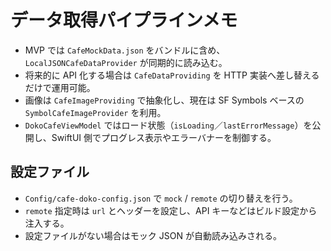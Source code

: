 # データ取得パイプラインメモ

- MVP では `CafeMockData.json` をバンドルに含め、`LocalJSONCafeDataProvider` が同期的に読み込む。
- 将来的に API 化する場合は `CafeDataProviding` を HTTP 実装へ差し替えるだけで運用可能。
- 画像は `CafeImageProviding` で抽象化し、現在は SF Symbols ベースの `SymbolCafeImageProvider` を利用。
- `DokoCafeViewModel` ではロード状態（`isLoading`／`lastErrorMessage`）を公開し、SwiftUI 側でプログレス表示やエラーバナーを制御する。

## 設定ファイル
- `Config/cafe-doko-config.json` で `mock` / `remote` の切り替えを行う。
- `remote` 指定時は `url` とヘッダーを設定し、API キーなどはビルド設定から注入する。
- 設定ファイルがない場合はモック JSON が自動読み込みされる。
